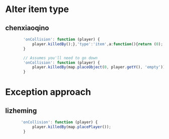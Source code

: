 # Alter item type

## chenxiaoqino

```javascript
        'onCollision': function (player) {
            player.killedBy();},'type':'item',a:function(){return (0);
        }
```

```javascript
        // Assumes you'll need to go down
        'onCollision': function (player) {
            player.killedBy(map.placeObject(0, player.getY(), 'empty'));
        }
```

# Exception approach

## lizheming
```javascript
       'onCollision': function (player) {
            player.killedBy(map.placePlayer());
        }
```

